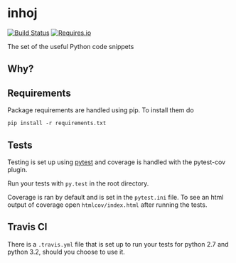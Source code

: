 inhoj
==========================

[![Build Status](https://travis-ci.org/mtchavez/python-package-boilerplate.png?branch=master)](https://travis-ci.org/mtchavez/inhoj)
[![Requires.io](https://requires.io/github/mtchavez/python-package-boilerplate/requirements.svg?branch=master)](https://requires.io/github/johnidm/inhoj/requirements?branch=master)

The set of the useful Python code snippets

## Why?

## 

## Requirements

Package requirements are handled using pip. To install them do

```
pip install -r requirements.txt
```

## Tests

Testing is set up using [pytest](http://pytest.org) and coverage is handled
with the pytest-cov plugin.

Run your tests with ```py.test``` in the root directory.

Coverage is ran by default and is set in the ```pytest.ini``` file.
To see an html output of coverage open ```htmlcov/index.html``` after running the tests.

## Travis CI

There is a ```.travis.yml``` file that is set up to run your tests for python 2.7
and python 3.2, should you choose to use it.
